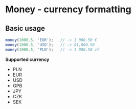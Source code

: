 # Money - currency formatting

## Basic usage
```javascript
money(1000.5, 'EUR');   // -> 1 000.50 €
money(1000.5, 'USD');   // -> $1,000.50
money(1000.5, 'PLN');   // -> 1 000,50 zł
```

**Supported currency**
* PLN
* EUR
* USD
* GPB
* JPY
* CZK
* SEK